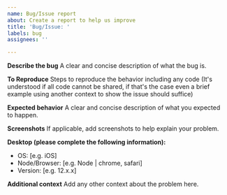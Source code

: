 ```yaml
---
name: Bug/Issue report
about: Create a report to help us improve
title: 'Bug/Issue: '
labels: bug
assignees: ''

---
```


**Describe the bug**
A clear and concise description of what the bug is.

**To Reproduce**
Steps to reproduce the behavior including any code (It's understood if all code cannot be shared, if that's the case even a brief example using another context to show the issue should suffice)

**Expected behavior**
A clear and concise description of what you expected to happen.

**Screenshots**
If applicable, add screenshots to help explain your problem.

**Desktop (please complete the following information):**
 - OS: [e.g. iOS]
 - Node/Browser: [e.g. Node | chrome, safari]
 - Version: [e.g. 12.x.x]

**Additional context**
Add any other context about the problem here.